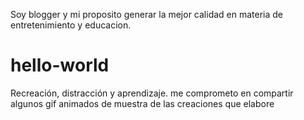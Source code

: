 Soy blogger y mi proposito generar la mejor calidad en materia de entretenimiento y educacion.
# hello-world
Recreación, distracción y aprendizaje.
me comprometo en compartir algunos gif animados de muestra de las creaciones que elabore           
